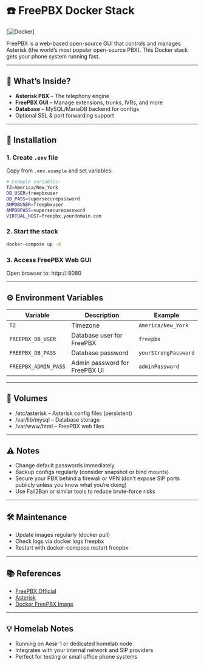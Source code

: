 # ☎️ FreePBX Docker Stack

[![Docker](https://img.shields.io/badge/Docker-FreePBX-blue?logo=docker)]

FreePBX is a web-based open-source GUI that controls and manages Asterisk (the world’s most popular open-source PBX). This Docker stack gets your phone system running fast.

---

## 🚀 What’s Inside?

- **Asterisk PBX** – The telephony engine
- **FreePBX GUI** – Manage extensions, trunks, IVRs, and more
- **Database** – MySQL/MariaDB backend for configs
- Optional SSL & port forwarding support

---

## 🔧 Installation

### 1. Create `.env` file

Copy from `.env.example` and set variables:

```bash
# Example variables:
TZ=America/New_York
DB_USER=freepbxuser
DB_PASS=supersecurepassword
AMPDBUSER=freepbxuser
AMPDBPASS=supersecurepassword
VIRTUAL_HOST=freepbx.yourdomain.com
```

### 2. Start the stack
```bash
docker-compose up -d
```
### 3. Access FreePBX Web GUI
Open browser to: http://<your-server-ip>:8080

---

## ⚙️ Environment Variables
| Variable             | Description                   | Example              |
| -------------------- | ----------------------------- | -------------------- |
| `TZ`                 | Timezone                      | `America/New_York`   |
| `FREEPBX_DB_USER`    | Database user for FreePBX     | `freepbx`            |
| `FREEPBX_DB_PASS`    | Database password             | `yourStrongPassword` |
| `FREEPBX_ADMIN_PASS` | Admin password for FreePBX UI | `adminPassword`      |

---

## 🧰 Volumes
- /etc/asterisk – Asterisk config files (persistent)
- /var/lib/mysql – Database storage
- /var/www/html – FreePBX web files

---

## ⚠️ Notes
- Change default passwords immediately
- Backup configs regularly (consider snapshot or bind mounts)
- Secure your PBX behind a firewall or VPN (don’t expose SIP ports publicly unless you know what you’re doing)
- Use Fail2Ban or similar tools to reduce brute-force risks

---

## 🛠️ Maintenance
- Update images regularly (docker pull)
- Check logs via docker logs freepbx
- Restart with docker-compose restart freepbx

---

## 📚 References
- [FreePBX Official](https://www.freepbx.org/)
- [Asterisk](https://www.asterisk.org/)
- [Docker FreePBX Image](https://hub.docker.com/r/tiredofit/freepbx)

---

## 💡 Homelab Notes
- Running on Aesir 1 or dedicated homelab node
- Integrates with your internal network and SIP providers
- Perfect for testing or small office phone systems